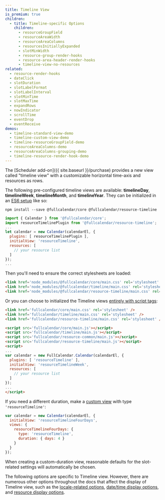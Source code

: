 ```yaml
---
title: Timeline View
is_premium: true
children:
  - title: Timeline-specific Options
    children:
      - resourceGroupField
      - resourceAreaWidth
      - resourceAreaColumns
      - resourcesInitiallyExpanded
      - slotMinWidth
      - resource-group-render-hooks
      - resource-area-header-render-hooks
      - timeline-view-no-resources
related:
  - resource-render-hooks
  - dateClick
  - slotDuration
  - slotLabelFormat
  - slotLabelInterval
  - slotMinTime
  - slotMaxTime
  - expandRows
  - nowIndicator
  - scrollTime
  - eventDrop
  - eventReceive
demos:
  - timeline-standard-view-demo
  - timeline-custom-view-demo
  - timeline-resourceGroupField-demo
  - resourceAreaColumns-demo
  - resourceAreaColumns-grouping-demo
  - timeline-resource-render-hook-demo
---
```


The [Scheduler add-on]({{ site.baseurl }}/purchase) provides a new view called "timeline view" with a customizable horizontal time-axis and resources as rows.

The following pre-configured timeline views are available: **timelineDay**, **timelineWeek**, **timelineMonth**, and **timelineYear**. They can be initialized in an [ES6 setup](initialize-es6) like so:

```
npm install --save @fullcalendar/core @fullcalendar/resource-timeline
```

```js
import { Calendar } from '@fullcalendar/core';
import resourceTimelinePlugin from '@fullcalendar/resource-timeline';
...
let calendar = new Calendar(calendarEl, {
  plugins: [ resourceTimelinePlugin ],
  initialView: 'resourceTimeline',
  resources: [
    // your resource list
  ]
});
...
```

Then you'll need to ensure the correct stylesheets are loaded:

```html
<link href='node_modules/@fullcalendar/core/main.css' rel='stylesheet' />
<link href='node_modules/@fullcalendar/timeline/main.css' rel='stylesheet' />
<link href='node_modules/@fullcalendar/resource-timeline/main.css' rel='stylesheet' />
```

Or you can choose to initialized the Timeline views [entirely with script tags](initialize-globals):

```html
<link href='fullcalendar/core/main.css' rel='stylesheet' />
<link href='fullcalendar/timeline/main.css' rel='stylesheet' />
<link href='fullcalendar/resource-timeline/main.css' rel='stylesheet' />

<script src='fullcalendar/core/main.js'></script>
<script src='fullcalendar/timeline/main.js'></script>
<script src='fullcalendar/resource-common/main.js'></script>
<script src='fullcalendar/resource-timeline/main.js'></script>
<script>
...
var calendar = new FullCalendar.Calendar(calendarEl, {
  plugins: [ 'resourceTimeline' ],
  initialView: 'resourceTimelineWeek',
  resources: [
    // your resource list
  ]
});
...
</script>
```

If you need a different duration, make a [custom view](custom-view-with-settings) with type `'resourceTimeline'`:

```js
var calendar = new Calendar(calendarEl, {
  initialView: 'resourceTimelineFourDays',
  views: {
    resourceTimelineFourDays: {
      type: 'resourceTimeline',
      duration: { days: 4 }
    }
  }
});
```

When creating a custom-duration view, reasonable defaults for the slot-related settings will automatically be chosen.

The following options are specific to Timeline view. However, there are numerous other options throughout the docs that affect the display of Timeline view, such as the [locale-related options](localization), [date/time display options](date-display), and [resource display options](resource-display).
